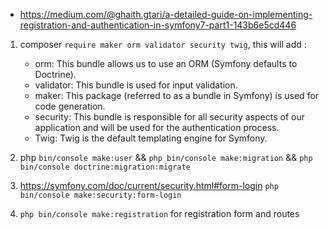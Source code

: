 - https://medium.com/@ghaith.gtari/a-detailed-guide-on-implementing-registration-and-authentication-in-symfony7-part1-143b6e5cd446

1. composer `require maker orm validator security twig`, this will add :
    - orm: This bundle allows us to use an ORM (Symfony defaults to Doctrine).
    - validator: This bundle is used for input validation.
    - maker: This package (referred to as a bundle in Symfony) is used for code generation.
    - security: This bundle is responsible for all security aspects of our application and will be used for the authentication process.
    - Twig: Twig is the default templating engine for Symfony.

2. php `bin/console make:user` && `php bin/console make:migration` && `php bin/console doctrine:migration:migrate`

3. https://symfony.com/doc/current/security.html#form-login `php bin/console make:security:form-login`

4. `php bin/console make:registration` for registration form and routes